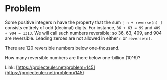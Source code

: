 # Problem
Some positive integers n have the property that the sum `[ n + reverse(n) ]` consists entirely of odd (decimal) digits. For instance, `36 + 63 = 99` and `409 + 904 = 1313`. We will call such numbers reversible; so 36, 63, 409, and 904 are reversible. Leading zeroes are not allowed in either `n` or `reverse(n)`.

There are 120 reversible numbers below one-thousand.

How many reversible numbers are there below one-billion (10^9)?

Link: [https://projecteuler.net/problem=145](https://projecteuler.net/problem=145)
